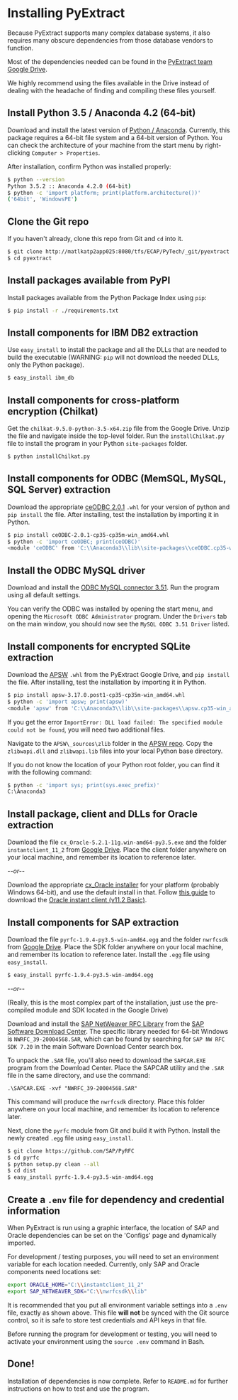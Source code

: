 # Installing PyExtract

Because PyExtract supports many complex database systems, it also requires many obscure dependencies from those database vendors to function.

Most of the dependencies needed can be found in the [PyExtract team Google Drive][GOOGLE-DRIVE].

We highly recommend using the files available in the Drive instead of dealing with the headache of finding and compiling these files yourself.

## Install Python 3.5 / Anaconda 4.2 (64-bit)

Download and install the latest version of [Python / Anaconda][ANACONDA]. Currently, this package requires a 64-bit file system and a 64-bit version of Python. You can check the architecture of your machine from the start menu by right-clicking `Computer > Properties`.

After installation, confirm Python was installed properly:

```bash
$ python --version
Python 3.5.2 :: Anaconda 4.2.0 (64-bit)
$ python -c 'import platform; print(platform.architecture())'
('64bit', 'WindowsPE')
```

## Clone the Git repo

If you haven't already, clone this repo from Git and `cd` into it.

```bash
$ git clone http://matlkatp2app025:8080/tfs/ECAP/PyTech/_git/pyextract
$ cd pyextract
```

## Install packages available from PyPI

Install packages available from the Python Package Index using `pip`:

```bash
$ pip install -r ./requirements.txt
```

## Install components for IBM DB2 extraction

Use `easy_install` to install the package and all the DLLs that are needed to build the executable (WARNING: `pip` will not download the needed DLLs, only the Python package).

```bash
$ easy_install ibm_db
```

## Install components for cross-platform encryption (Chilkat)

Get the `chilkat-9.5.0-python-3.5-x64.zip` file from the Google Drive. Unzip the file and navigate inside the top-level folder. Run the `installChilkat.py` file to install the program in your Python `site-packages` folder.

```bash
$ python installChilkat.py
```

## Install components for ODBC (MemSQL, MySQL, SQL Server) extraction

Download the appropriate [ceODBC 2.0.1][CEODBC] `.whl` for your version of python and `pip install` the file. After installing, test the installation by importing it in Python.

```bash
$ pip install ceODBC-2.0.1-cp35-cp35m-win_amd64.whl
$ python -c 'import ceODBC; print(ceODBC)'
<module 'ceODBC' from 'C:\\Anaconda3\\lib\\site-packages\\ceODBC.cp35-win_amd64.pyd'>
```

## Install the ODBC MySQL driver

Download and install the [ODBC MySQL connector 3.51][ODBC-CONNECTOR]. Run the program using all default settings.

You can verify the ODBC was installed by opening the start menu, and opening the `Microsoft ODBC Administrator` program. Under the `Drivers` tab on the main window, you should now see the `MySQL ODBC 3.51 Driver` listed.

## Install components for encrypted SQLite extraction

Download the [APSW][GOOGLE-DRIVE] `.whl` from the PyExtract Google Drive, and `pip install` the file. After installing, test the installation by importing it in Python.

```bash
$ pip install apsw-3.17.0.post1-cp35-cp35m-win_amd64.whl
$ python -c 'import apsw; print(apsw)'
<module 'apsw' from 'C:\\Anaconda3\\lib\\site-packages\\apsw.cp35-win_amd64.pyd'>
```

If you get the error `ImportError: DLL load failed: The specified module could not be found`, you will need two additional files.

Navigate to the `APSW\_sources\zlib` folder in the [APSW repo][PYTECH-APSW]. Copy the `zlibwapi.dll` and `zlibwapi.lib` files into your local Python base directory.

If you do not know the location of your Python root folder, you can find it with the following command:

```bash
$ python -c 'import sys; print(sys.exec_prefix)'
C:\Anaconda3
```

## Install package, client and DLLs for Oracle extraction

Download the file `cx_Oracle-5.2.1-11g.win-amd64-py3.5.exe` and the folder `instantclient_11_2` from [Google Drive][GOOGLE-DRIVE]. Place the client folder anywhere on your local machine, and remember its location to reference later.

*--or--*

Download the appropriate [cx_Oracle installer][CX-ORACLE] for your platform (probably Windows 64-bit), and use the default install in that. Follow [this guide][ORACLE-CLIENT-GUIDE] to download the [Oracle instant client (v11.2 Basic)][ORACLE-CLIENT].

## Install components for SAP extraction

Download the file `pyrfc-1.9.4-py3.5-win-amd64.egg` and the folder `nwrfcsdk` from [Google Drive][GOOGLE-DRIVE]. Place the SDK folder anywhere on your local machine, and remember its location to reference later. Install the `.egg` file using `easy_install`.

```bash
$ easy_install pyrfc-1.9.4-py3.5-win-amd64.egg
```

*--or--*

(Really, this is the most complex part of the installation, just use the pre-compiled module and SDK located in the Google Drive)

Download and install the [SAP NetWeaver RFC Library][SAP-NW-RFC] from the [SAP Software Download Center][SAP-SOFTWARE]. The specific library needed for 64-bit Windows is `NWRFC_39-20004568.SAR`, which can be found by searching for `SAP NW RFC SDK 7.20` in the main Software Download Center search box.

To unpack the `.SAR` file, you'll also need to download the `SAPCAR.EXE` program from the Download Center. Place the SAPCAR utility and the `.SAR` file in the same directory, and use the command:

```batch
.\SAPCAR.EXE -xvf "NWRFC_39-20004568.SAR"
```

This command will produce the `nwrfcsdk` directory. Place this folder anywhere on your local machine, and remember its location to reference later.

Next, clone the `pyrfc` module from Git and build it with Python. Install the newly created `.egg` file using `easy_install`.

```bash
$ git clone https://github.com/SAP/PyRFC
$ cd pyrfc
$ python setup.py clean --all
$ cd dist
$ easy_install pyrfc-1.9.4-py3.5-win-amd64.egg
```

## Create a `.env` file for dependency and credential information

When PyExtract is run using a graphic interface, the location of SAP and Oracle dependencies can be set on the 'Configs' page and dynamically imported.

For development / testing purposes, you will need to set an environment variable for each location needed. Currently, only SAP and Oracle components need locations set:

```bash
export ORACLE_HOME="C:\\instantclient_11_2"
export SAP_NETWEAVER_SDK="C:\\nwrfcsdk\\lib"
```

It is recommended that you put all environment variable settings into a `.env` file, exactly as shown above. This file **will not** be synced with the Git source control, so it is safe to store test credentials and API keys in that file.

Before running the program for development or testing, you will need to activate your environment using the `source .env` command in Bash.

## Done!

Installation of dependencies is now complete. Refer to `README.md` for further instructions on how to test and use the program.


[ANACONDA]: https://repo.continuum.io/archive/Anaconda3-4.2.0-Windows-x86_64.exe
[CEODBC]: http://www.lfd.uci.edu/~gohlke/pythonlibs/#ceodbc
[CX-ORACLE]: https://pypi.python.org/pypi/cx_Oracle
[GOOGLE-DRIVE]: https://drive.google.com/open?id=0B2RrjZ1HLSnjN3p5UGtFUjN5WlU
[ODBC-CONNECTOR]: https://dev.mysql.com/downloads/file/?id=406118
[ORACLE-CLIENT]: http://www.oracle.com/technetwork/topics/winx64soft-089540.html
[ORACLE-CLIENT-GUIDE]: http://stackoverflow.com/a/20193861
[PYTECH-APSW]: http://matlkatp2app025:8080/tfs/ECAP/PyTech/_git/APSW
[SAP-NW-RFC]: http://sap.github.io/PyRFC/install.html#install-c-connector
[SAP-SOFTWARE]: https://support.sap.com/software.html
